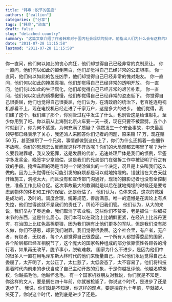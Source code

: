 ```yaml
---
title: "韩寒：脱节的国度"
authors: ["eallion"]
categories: ["分享"]
tags: ["韩寒","动车"]
draft: false
slug: "detached-country"
summary: "这篇文章介绍了作者韩寒对于国内社会现状的批评。他指出人们为什么会有这样的观念，认为他们在某些方面表现得非常克制、公正、忍让，但实际上却颠倒黑白、包庇凶手、掩盖真相、生活腐化、骄横傲慢。对于一些进步，他们觉得非常自豪，却忽视了问题的细节。他们认为自己被冤枉，为什么要向社会道歉，觉得这是发展的代价。作者批评他们不开放的思想和狭隘的大局观。他们认为他们进行过一些成功的举措，但一味抓住细枝末节的问题，不赞美，却要求他们道歉，他们感到很委屈。"
date: "2011-07-28 11:15:58"
lastmod: "2011-07-28 11:15:58"
---
```


你一直问，他们何以如此的丧心病狂，他们却觉得自己已经非常的克制忍让。
你一直问，他们何以如此的颠倒黑白，他们却觉得自己已经非常的公正坦率。
你一直问，他们何以如此的包庇凶手，他们却觉得自己已经非常的愧对炮友。
你一直问，他们何以如此的掩盖真相，他们却觉得自己已经非常的透明开放。
你一直问，他们何以如此的生活腐化，他们却觉得自己已经非常的艰苦朴素。
你一直问，他们何以如此的骄横傲慢，他们却觉得自己已经非常的姿态低下。
你觉得自己很委屈，他们也觉得自己很委屈，他们认为，在清政府的统治下，老百姓连电视机都看不上，现在电视机已经走进了千家万户，这是多大的进步。
他们觉得，我们建了这个，我们建了那个，你别管过程中发生了什么，也别管这是给谁献礼，至少你用到了吧。你以前从上海到北京火车要一天一夜，现在只要不被雷劈，五个小时就到了，你为何不感激，为何充满了质疑？
偶然发生一个安全事故，中央最高领导都已经表示了关心，我还派人来回答你们记者的问题，原来赔 17 万，现在赔 50 万，甚至撤职了一个兄弟，事情都做到这份上了，你们为什么还抓着一些细节不放呢，你们的思想怎么反而就这样不开放呢？你们的大局观都去哪里了呢？为什么要我谢罪呢，我又没犯罪，这是发展的代价。迅速处理尸体是我们的惯例，早签字多发奖金，晚签字少拿赔偿，这是我们的兄弟部门在强拆工作中被证明了行之有效的手段。掩埋车厢的确是当时一个糊涂做出的一个决定，况且是上头叫我们这么做的。因为上头觉得任何可能引发的麻烦都是可以就地掩埋的。错就错在大白天就开始施工，洞挖太大，而且没有和宣传部门沟通好，现场的摄影记者也没有全控制住，准备工作比较仓促。这次事故最大的教训就是以后在就地掩埋的时候还是要考虑到物体的体积和工作的保密。还是低估了。
他们认为，总体来说，这次的救援是成功的，及时的。调度合理，统筹规范，善后满意。唯一的遗憾是在舆论上有点失控，他们觉得这就不是我们的责任了，舆论不归我们管。
他们认为，从大的来说，我们举办了奥运会，我们取消了农业税，这些你们不赞美，老是抓住一些细枝末节的东西，这是什么居心。我们本可以在政治上比朝鲜更紧，在经济上比苏丹更穷，在治国上比红色高棉更狠，因为我们拥有比他们更多的军队，但是我们没有那么做，你们不感恩，却要我们谢罪，我们觉得很委屈。这个社会里，有产者，无产者，有权者，无权者，每个人都觉得自己很委屈。一个所有人都觉得委屈的国家，各个阶层都已经互相脱节了，这个庞大的国家各种组成的部分依靠惯性各顾各的滑行着，如果再无改革，脱节事小，脱轨难救。
国家为什么不进步，是因为他们中的很多人一直在用毛泽东斯大林时代的他们来衡量自己，所以他们永远觉得自己太委屈了，太开明了，太公正了，太仁慈了，太低姿态了，太不容易了。他们将科技裹着时代向前走的步伐当成了自己主动开放的幻象，于是你越批评他，他越渴望极权，你越搞毛他，他越怀念毛。
有一个国家机器朋友对我说，你们就是不知足，你这样的文人，要是搁在四十年前，你就被枪毙了，你说这个时代，是进步了还是退步了。
我说，你们就是不知足，你这样的观点，要是搁在九十年前，早就被人笑死了，你说这个时代，他到底是进步了还是。
